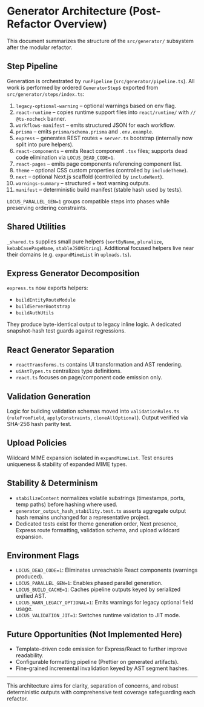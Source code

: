 # Generator Architecture (Post-Refactor Overview)

This document summarizes the structure of the `src/generator/` subsystem after the modular refactor.

## Step Pipeline
Generation is orchestrated by `runPipeline` (`src/generator/pipeline.ts`). All work is performed by ordered `GeneratorStep`s exported from `src/generator/steps/index.ts`:

1. `legacy-optional-warning` – optional warnings based on env flag.
2. `react-runtime` – copies runtime support files into `react/runtime/` with `// @ts-nocheck` banner.
3. `workflows-manifest` – emits structured JSON for each workflow.
4. `prisma` – emits `prisma/schema.prisma` and `.env.example`.
5. `express` – generates REST routes + `server.ts` bootstrap (internally now split into pure helpers).
6. `react-components` – emits React component `.tsx` files; supports dead code elimination via `LOCUS_DEAD_CODE=1`.
7. `react-pages` – emits page components referencing component list.
8. `theme` – optional CSS custom properties (controlled by `includeTheme`).
9. `next` – optional Next.js scaffold (controlled by `includeNext`).
10. `warnings-summary` – structured + text warning outputs.
11. `manifest` – deterministic build manifest (stable hash used by tests).

`LOCUS_PARALLEL_GEN=1` groups compatible steps into phases while preserving ordering constraints.

## Shared Utilities
`_shared.ts` supplies small pure helpers (`sortByName`, `pluralize`, `kebabCasePageName`, `stableJSONString`). Additional focused helpers live near their domains (e.g. `expandMimeList` in `uploads.ts`).

## Express Generator Decomposition
`express.ts` now exports helpers:
- `buildEntityRouteModule`
- `buildServerBootstrap`
- `buildAuthUtils`

They produce byte-identical output to legacy inline logic. A dedicated snapshot-hash test guards against regressions.

## React Generator Separation
- `reactTransforms.ts` contains UI transformation and AST rendering.
- `uiAstTypes.ts` centralizes type definitions.
- `react.ts` focuses on page/component code emission only.

## Validation Generation
Logic for building validation schemas moved into `validationRules.ts` (`ruleFromField`, `applyConstraints`, `cloneAllOptional`). Output verified via SHA-256 hash parity test.

## Upload Policies
Wildcard MIME expansion isolated in `expandMimeList`. Test ensures uniqueness & stability of expanded MIME types.

## Stability & Determinism
- `stabilizeContent` normalizes volatile substrings (timestamps, ports, temp paths) before hashing where used.
- `generator_output_hash_stability.test.ts` asserts aggregate output hash remains unchanged for a representative project.
- Dedicated tests exist for theme generation order, Next presence, Express route formatting, validation schema, and upload wildcard expansion.

## Environment Flags
- `LOCUS_DEAD_CODE=1`: Eliminates unreachable React components (warnings produced).
- `LOCUS_PARALLEL_GEN=1`: Enables phased parallel generation.
- `LOCUS_BUILD_CACHE=1`: Caches pipeline outputs keyed by serialized unified AST.
- `LOCUS_WARN_LEGACY_OPTIONAL=1`: Emits warnings for legacy optional field usage.
- `LOCUS_VALIDATION_JIT=1`: Switches runtime validation to JIT mode.

## Future Opportunities (Not Implemented Here)
- Template-driven code emission for Express/React to further improve readability.
- Configurable formatting pipeline (Prettier on generated artifacts).
- Fine-grained incremental invalidation keyed by AST segment hashes.

---
This architecture aims for clarity, separation of concerns, and robust deterministic outputs with comprehensive test coverage safeguarding each refactor.
